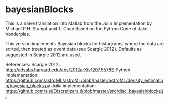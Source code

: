 # bayesianBlocks
This is a naive translation into Matlab
from the Julia Implementation by Michael P.H. Stumpf and T. Chan
Based on the Python Code of Jake Vanderplas.

This version implements Bayesian blocks for histograms, where the
data are sorted, then treated as event data (see Scargle 2012).
Defaults as suggested in Scargle 2012 are used.

References:
Scargle 2012: http://adsabs.harvard.edu/abs/2012arXiv1207.5578S
Python implementation: https://github.com/astroML/astroML/blob/master/astroML/density_estimation/bayesian_blocks.py
Julia implementation: https://github.com/sisl/Discretizers.jl/blob/master/src/disc_bayesianblocks.jl